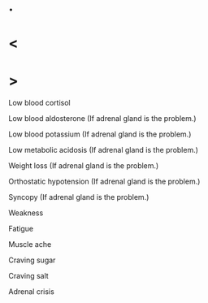 # .

# <

# >

Low blood cortisol

Low blood aldosterone
(If adrenal gland is the problem.)

Low blood potassium
(If adrenal gland is the problem.)

Low metabolic acidosis
(If adrenal gland is the problem.)

Weight loss
(If adrenal gland is the problem.)

Orthostatic hypotension
(If adrenal gland is the problem.)

Syncopy
(If adrenal gland is the problem.)

Weakness

Fatigue

Muscle ache

Craving sugar

Craving salt

Adrenal crisis
